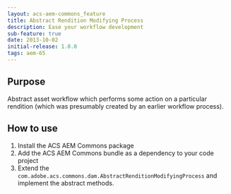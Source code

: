 ```yaml
---
layout: acs-aem-commons_feature
title: Abstract Rendition Modifying Process
description: Ease your workflow development
sub-feature: true
date: 2013-10-02
initial-release: 1.0.0
tags: aem-65
---
```


## Purpose

Abstract asset workflow which performs some action on a particular rendition (which was presumably created by an earlier workflow process).

## How to use

1. Install the ACS AEM Commons package
2. Add the ACS AEM Commons bundle as a dependency to your code project
3. Extend the `com.adobe.acs.commons.dam.AbstractRenditionModifyingProcess` and implement the abstract methods.
